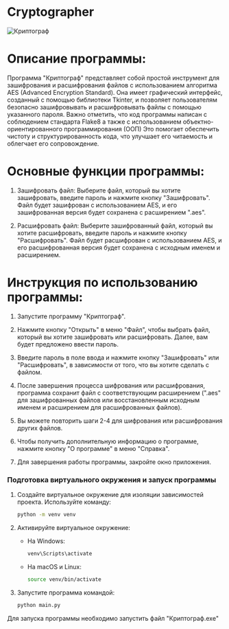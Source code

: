 # Cryptographer
![Криптограф](https://user-images.githubusercontent.com/103204349/181079742-96b5768b-02bd-4b62-9fa0-1fb8f38d78c7.PNG) <br />
# Описание программы:
Программа "Криптограф" представляет собой простой инструмент для зашифрования и расшифрования файлов с использованием алгоритма AES (Advanced Encryption Standard). Она имеет графический интерфейс, созданный с помощью библиотеки Tkinter, и позволяет пользователям безопасно зашифровывать и расшифровывать файлы с помощью указанного пароля.
Важно отметить, что код программы написан с соблюдением стандарта Flake8 а также с использованием объектно-ориентированного программирования (ООП) Это помогает обеспечить чистоту и структурированность кода, что улучшает его читаемость и облегчает его сопровождение.

# Основные функции программы:
1. Зашифровать файл: Выберите файл, который вы хотите зашифровать, введите пароль и нажмите кнопку "Зашифровать". Файл будет зашифрован с использованием AES, и его зашифрованная версия будет сохранена с расширением ".aes".

2. Расшифровать файл: Выберите зашифрованный файл, который вы хотите расшифровать, введите пароль и нажмите кнопку "Расшифровать". Файл будет расшифрован с использованием AES, и его расшифрованная версия будет сохранена с исходным именем и расширением.

# Инструкция по использованию программы:
1. Запустите программу "Криптограф".

2. Нажмите кнопку "Открыть" в меню "Файл", чтобы выбрать файл, который вы хотите зашифровать или расшифровать. Далее, вам будет предложено ввести пароль.

3. Введите пароль в поле ввода и нажмите кнопку "Зашифровать" или "Расшифровать", в зависимости от того, что вы хотите сделать с файлом.

4. После завершения процесса шифрования или расшифрования, программа сохранит файл с соответствующим расширением (".aes" для зашифрованных файлов или восстановленным исходным именем и расширением для расшифрованных файлов).

5. Вы можете повторить шаги 2-4 для шифрования или расшифрования других файлов.

6. Чтобы получить дополнительную информацию о программе, нажмите кнопку "О программе" в меню "Справка".

7. Для завершения работы программы, закройте окно приложения.
### Подготовка виртуального окружения и запуск программы

1. Создайте виртуальное окружение для изоляции зависимостей проекта. 
   Используйте команду:
   ```bash
   python -m venv venv
   ```

2. Активируйте виртуальное окружение:
   - На Windows:
     ```bash
     venv\Scripts\activate
     ```
   - На macOS и Linux:
     ```bash
     source venv/bin/activate
     ```
3. Запустите программа командой:
   ```bash
   python main.py
   ```
Для запуска программы необходимо запустить файл "Криптограф.exe"
